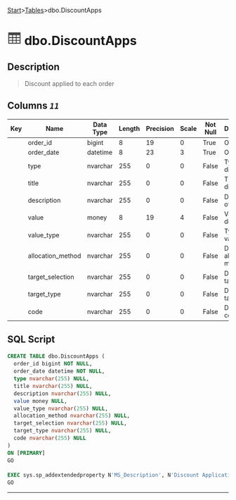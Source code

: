 [Start](../start.md)>[Tables](./Tables.md)>dbo.DiscountApps

# ![logo](../Images/table.svg) dbo.DiscountApps

## <a name="#Description"></a>Description
> Discount applied to each order
## <a name="#Columns"></a>Columns _`11`_
|Key|Name|Data Type|Length|Precision|Scale|Not Null|Description
|---|---|---|---|---|---|---|---
| |order_id|bigint|8|19|0|True|Order ID|
| |order_date|datetime|8|23|3|True|Order Date|
| |type|nvarchar|255|0|0|False|Type of discount|
| |title|nvarchar|255|0|0|False|Title of discount|
| |description|nvarchar|255|0|0|False|Description of discount|
| |value|money|8|19|4|False|Value of discount|
| |value_type|nvarchar|255|0|0|False|Type of value|
| |allocation_method|nvarchar|255|0|0|False|Discount allocation method|
| |target_selection|nvarchar|255|0|0|False|Discount target|
| |target_type|nvarchar|255|0|0|False|Discount target type|
| |code|nvarchar|255|0|0|False|Discount code|

## <a name="#SqlScript"></a>SQL Script
```SQL
CREATE TABLE dbo.DiscountApps (
  order_id bigint NOT NULL,
  order_date datetime NOT NULL,
  type nvarchar(255) NULL,
  title nvarchar(255) NULL,
  description nvarchar(255) NULL,
  value money NULL,
  value_type nvarchar(255) NULL,
  allocation_method nvarchar(255) NULL,
  target_selection nvarchar(255) NULL,
  target_type nvarchar(255) NULL,
  code nvarchar(255) NULL
)
ON [PRIMARY]
GO

EXEC sys.sp_addextendedproperty N'MS_Description', N'Discount Applications for Each Order', 'SCHEMA', N'dbo', 'TABLE', N'DiscountApps'
GO
```

___